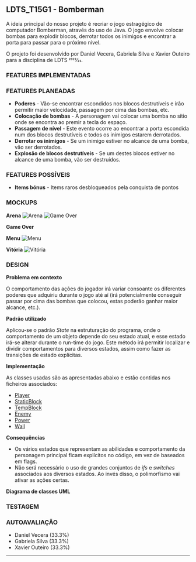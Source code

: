 ## LDTS_T15G1 - Bomberman

A ideia principal do nosso projeto é recriar o jogo estragégico de computador Bomberman, através do uso de Java. O jogo envolve colocar bombas para explodir blocos, derrotar todos os inimigos e encontrar a porta para passar para o próximo nível.

O projeto foi desenvolvido por Daniel Vecera, Gabriela Silva e Xavier Outeiro para a disciplina de LDTS 2022⁄23.

### FEATURES IMPLEMENTADAS



### FEATURES PLANEADAS

- **Poderes** - Vão-se encontrar escondidos nos blocos destrutíveis e irão permitir maior velocidade, passagem por cima das bombas, etc.
- **Colocação de bombas** - A personagem vai colocar uma bomba no sítio onde se encontra ao premir a tecla do espaço.
- **Passagem de nível** - Este evento ocorre ao encontrar a porta escondida num dos blocos destrutíveis e todos os inimigos estarem derrotados.
- **Derrotar os inimigos** - Se um inimigo estiver no alcance de uma bomba, vão ser derrotados.
- **Explosão de blocos destrutíveis** - Se um destes blocos estiver no alcance de uma bomba, vão ser destruídos.

### FEATURES POSSÍVEIS

- **Items bónus** - Items raros desbloqueados pela conquista de pontos

### MOCKUPS

**Arena**
![Arena](https://github.com/FEUP-LDTS-2022/project-l15gr01/blob/develop/images/Arena.png) ![Game Over](https://github.com/FEUP-LDTS-2022/project-l15gr01/blob/develop/images/GameOver.png)

**Game Over**


**Menu**
![Menu](https://github.com/FEUP-LDTS-2022/project-l15gr01/blob/develop/images/Menu.png)

**Vitória**
![Vitória](https://github.com/FEUP-LDTS-2022/project-l15gr01/blob/develop/images/Victory.png)

### DESIGN

**Problema em contexto** 

O comportamento das ações do jogador irá variar consoante os diferentes poderes que adquiriu durante o jogo até aí (irá potencialmente conseguir passar por cima das bombas que colocou, estas poderão ganhar maior alcance, etc.).

**Padrão utilizado**

Aplicou-se o padrão *State* na estruturação do programa, onde o comportamento de um objeto depende do seu estado atual, e esse estado irá-se alterar durante o run-time do jogo. Este método irá permitir localizar e dividir comportamentos para diversos estados, assim como fazer as transições de estado explícitas.

**Implementação**

As classes usadas são as apresentadas abaixo e estão contidas nos ficheiros associados:

- [Player](https://github.com/FEUP-LDTS-2022/project-l15gr01/blob/develop/src/main/java/feupL15G01/model/game/elements/Player.java)
- [StaticBlock](https://github.com/FEUP-LDTS-2022/project-l15gr01/blob/develop/src/main/java/feupL15G01/model/game/elements/FixBlock.java)
- [TempBlock](https://github.com/FEUP-LDTS-2022/project-l15gr01/blob/develop/src/main/java/feupL15G01/model/game/elements/TempBlock.java)
- [Enemy](https://github.com/FEUP-LDTS-2022/project-l15gr01/blob/develop/src/main/java/feupL15G01/model/game/elements/Enemy.java)
- [Power](https://github.com/FEUP-LDTS-2022/project-l15gr01/blob/develop/src/main/java/feupL15G01/model/game/elements/Power.java)
- [Wall](https://github.com/FEUP-LDTS-2022/project-l15gr01/blob/develop/src/main/java/feupL15G01/model/game/elements/Wall.java)

**Consequências**

- Os vários estados que representam as abilidades e comportamento da personagem principal ficam explícitos no código, em vez de baseados em flags.
- Não será necessário o uso de grandes conjuntos de *ifs* e *switches* associados aos diversos estados. Ao invés disso, o polimorfismo vai ativar as ações certas.

**Diagrama de classes UML**

### TESTAGEM

### AUTOAVALIAÇÃO

- Daniel Vecera (33.3%)
- Gabriela Silva (33.3%)
- Xavier Outeiro (33.3%)

------

